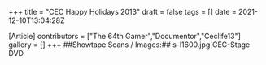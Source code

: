 +++
title = "CEC Happy Holidays 2013"
draft = false
tags = []
date = 2021-12-10T13:04:28Z

[Article]
contributors = ["The 64th Gamer","Documentor","Ceclife13"]
gallery = []
+++
##Showtape Scans / Images:##
<gallery>
s-l1600.jpg|CEC-Stage DVD
</gallery>